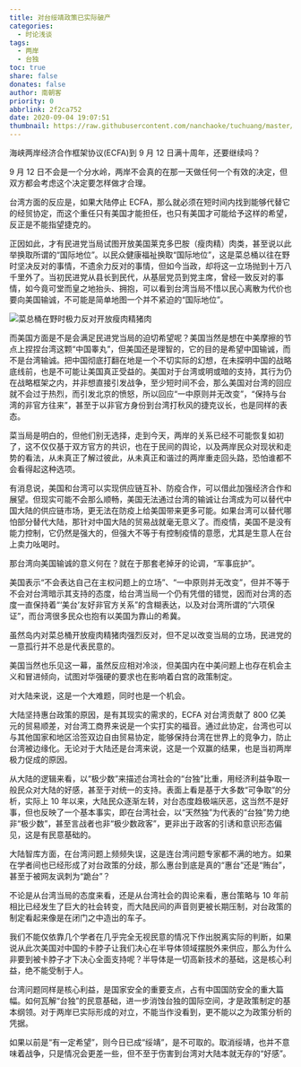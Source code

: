 ```yaml
---
title: 对台绥靖政策已实际破产
categories:
  - 时论浅谈
tags:
  - 两岸
  - 台独
toc: true
share: false
donates: false
author: 南朝客
priority: 0
abbrlink: 2f2ca752
date: 2020-09-04 19:07:51
thumbnail: https://raw.githubusercontent.com/nanchaoke/tuchuang/master/duitaisuijing.jpg
---
```


<div class="description">海峡两岸经济合作框架协议(ECFA)到 9 月 12 日满十周年，还要继续吗？</div>

<!-- more -->

9 月 12 日不会是一个分水岭，两岸不会真的在那一天做任何一个有效的决定，但双方都会考虑这个决定要怎样做才合理。



台湾方面的反应是，如果大陆停止 ECFA，那么就必须在短时间内找到能够代替它的经贸协定，而这个重任只有美国才能担任，也只有美国才可能给予这样的希望，反正是不能指望捷克的。



正因如此，才有民进党当局试图开放美国莱克多巴胺（瘦肉精）肉类，甚至说以此举换取所谓的“国际地位”。以民众健康福祉换取“国际地位”，这是菜总桶以往在野时坚决反对的事情，不遗余力反对的事情，但如今当政，却将这一立场抛到十万八千里外了。当初民进党从县长到民代，从基层党员到党主席，曾经一致反对的事情，如今竟可堂而皇之地抬头、拥抱，可以看到台湾当局不惜以民心离散为代价也要向美国输诚，不可能是简单地图一个并不紧迫的“国际地位”。

![菜总桶在野时极力反对开放瘦肉精猪肉](https://raw.githubusercontent.com/nanchaoke/tuchuang/master/duitaisuijing_01.jpeg)



而美国方面是不是会满足民进党当局的迫切希望呢？美国当然是想在中美摩擦的节点上捏捏台湾这颗“中国睾丸”，但美国还是理智的，它的目的是希望中国输诚，而不是台湾输诚。把中国彻底打翻在地是一个不切实际的幻想，在未探明中国的战略底线前，也是不可能让美国真正受益的。美国对于台湾或明或暗的支持，其行为仍在战略框架之内，并非想直接引发战争，至少短时间不会，那么美国对台湾的回应就不会过于热烈，而引发北京的愤怒，所以回应“一中原则并无改变”，“保持与台湾的非官方往来”，甚至于以非官方身份到台湾打秋风的捷克议长，也是同样的表态。



菜当局是明白的，但他们别无选择，走到今天，两岸的关系已经不可能恢复如初了，这不仅仅基于双方官方的共识，也在于民间的舆论，以及两岸民众对现状和走势的看法，从未真正了解过彼此，从未真正和谐过的两岸重走回头路，恐怕谁都不会看得起这种选项。



有消息说，美国和台湾可以实现供应链互补、防疫合作，可以借此加强经济合作和展望。但现实可能不会那么顺畅，美国无法通过台湾的输诚让台湾成为可以替代中国大陆的供应链市场，更无法在防疫上给美国带来更多可能。如果台湾可以替代哪怕部分替代大陆，那针对中国大陆的贸易战就毫无意义了。而疫情，美国不是没有能力控制，它仍然是强大的，但强大不等于有控制疫情的意愿，尤其是生意人在台上卖力吆喝时。



<p class="text-blue">那台湾向美国输诚的意义何在？就在于那套老掉牙的论调，“军事庇护”。</p>



美国表示“不会表达自己在主权问题上的立场”、“一中原则并无改变”，但并不等于不会对台湾暗示其支持的态度，给台湾当局一个仍有凭借的错觉，因而对台湾的态度一直保持着“‘美台’友好非官方关系”的含糊表达，以及对台湾所谓的“六项保证”，而台湾很多民众也抱有以美国为靠山的希冀。



虽然岛内对菜总桶开放瘦肉精猪肉强烈反对，但不足以改变当局的立场，民进党的一意孤行并不总是代表民意的。



美国当然也乐见这一幕，虽然反应相对冷淡，但美国内在中美问题上也存在机会主义和冒进倾向，试图对华强硬的要求也在影响着白宫的政策制定。



对大陆来说，这是一个大难题，同时也是一个机会。



大陆坚持惠台政策的原因，是有其现实的需求的，ECFA 对台湾贡献了 800 亿美元的贸易顺差，对台湾工商界来说是一个实打实的福音。通过此协定，台湾也可以与其他国家和地区洽签双边自由贸易协定，能够保持台湾在世界上的竞争力，防止台湾被边缘化。无论对于大陆还是台湾来说，这是一个双赢的结果，也是当初两岸极力促成的原因。



从大陆的逻辑来看，以“极少数”来描述台湾社会的“台独”比重，用经济利益争取一般民众对大陆的好感，甚至于对统一的支持。表面上看是基于大多数“可争取”的分析，实际上 10 年以来，大陆民众逐渐左转，对台态度趋极端厌恶，这当然不是好事，但也反映了一个基本事实，即在台湾社会，以“天然独”为代表的“台独”势力绝非“极少数”，甚至言战者也非“极少数政客”，更非出于政客的引诱和意识形态偏见，这是有民意基础的。



<p class="text-blue">大陆智库方面，在台湾问题上频频失误，这是连台湾问题专家都不满的地方。如果在学者间也已经形成了对台政策的分歧，那么惠台到底是真的“惠台”还是“贿台”，甚至于被网友讽刺为“跪台”？</p>



不论是从台湾当局的态度来看，还是从台湾社会的舆论来看，惠台策略与 10 年前相比已经发生了巨大的社会转变，而大陆民间的声音则更被长期压制，对台政策的制定看起来像是在闭门之中造出的车子。



我们不能仅依靠几个学者在几乎完全无视民意的情况下作出脱离实际的判断，如果说从此次美国对中国的卡脖子让我们决心在半导体领域摆脱外来供应，那么为什么非要到被卡脖子才下决心全面支持呢？半导体是一切高新技术的基础，这是核心利益，绝不能受制于人。



台湾问题同样是核心利益，是国家安全的重要支点，占有中国国防安全的重大篇幅。如何瓦解“台独”的民意基础，进一步消蚀台独的国际空间，才是政策制定的基本纲领。对于两岸已实际形成的对立，不能当作没看到，更不能以之为政策分析的凭据。



如果以前是“有一定希望”，则今日已成“绥靖”，是不可取的。取消绥靖，也并不意味着战争，只是情况会更差一些，但不至于伤害到台湾对大陆本就无存的“好感”。
